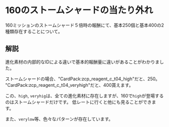 # 160のストームシャードの当たり外れ

160ミッションのストームシャード５倍時の報酬にて、基本250個と基本400の2種類存在することについて。

## 解説

進化素材の内部的なIDによる違いで基本的報酬量に違いがあることがわかりました。

ストームシャードの場合、"CardPack:zcp_reagent_c_t04_high"だと、250。
"CardPack:zcp_reagent_c_t04_veryhigh"だと、400貰えます。

この、`high`, `veryhig`は、全ての進化素材に存在しますが、160で`high`が登場するのはストームシャードだけです。
低レートに行くと他にも見ることができます。

また、`verylow`等、色々なパターンが存在しています。
